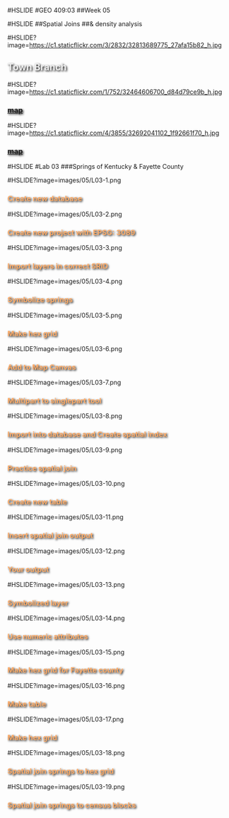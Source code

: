 #HSLIDE
#GEO 409:03
##Week 05

#HSLIDE
##Spatial Joins
##& density analysis

#HSLIDE?image=https://c1.staticflickr.com/3/2832/32813689775_27afa15b82_h.jpg
<h2 style="color:#eee;text-shadow: 2px 2px 4px #000;">Town Branch</h2>


#HSLIDE?image=https://c1.staticflickr.com/1/752/32464606700_d84d79ce9b_h.jpg
<h3 style="color:#eee;text-shadow: 2px 2px 4px #000;"><a href="https://www.flickr.com/photos/28640579@N02/32464606700/in/photostream/" target="_blank">map</a></h3>

#HSLIDE?image=https://c1.staticflickr.com/4/3855/32692041102_1f92661f70_h.jpg
<h3 style="color:#eee;text-shadow: 2px 2px 4px #000;"><a href="https://www.flickr.com/photos/28640579@N02/32692041102/in/photostream/" target="_blank">map</a></h3>

#HSLIDE
#Lab 03
###Springs of Kentucky & Fayette County


#HSLIDE?image=images/05/L03-1.png
<h3 style="color:#ffac68;text-shadow: 2px 2px 4px #000;">Create new database</h3>

#HSLIDE?image=images/05/L03-2.png
<h3 style="color:#ffac68;text-shadow: 2px 2px 4px #000;">Create new project with EPSG: 3089</h3>

#HSLIDE?image=images/05/L03-3.png
<h3 style="color:#ffac68;text-shadow: 2px 2px 4px #000;">Import layers in correct SRID</h3>

#HSLIDE?image=images/05/L03-4.png
<h3 style="color:#ffac68;text-shadow: 2px 2px 4px #000;">Symbolize springs</h3>

#HSLIDE?image=images/05/L03-5.png
<h3 style="color:#ffac68;text-shadow: 2px 2px 4px #000;">Make hex grid</h3>

#HSLIDE?image=images/05/L03-6.png
<h3 style="color:#ffac68;text-shadow: 2px 2px 4px #000;">Add to Map Canvas</h3>


#HSLIDE?image=images/05/L03-7.png
<h3 style="color:#ffac68;text-shadow: 2px 2px 4px #000;">Multipart to singlepart tool</h3>

#HSLIDE?image=images/05/L03-8.png
<h3 style="color:#ffac68;text-shadow: 2px 2px 4px #000;">Import into database and Create spatial index</h3>

#HSLIDE?image=images/05/L03-9.png
<h3 style="color:#ffac68;text-shadow: 2px 2px 4px #000;">Practice spatial join</h3>

#HSLIDE?image=images/05/L03-10.png
<h3 style="color:#ffac68;text-shadow: 2px 2px 4px #000;">Create new table</h3>


#HSLIDE?image=images/05/L03-11.png
<h3 style="color:#ffac68;text-shadow: 2px 2px 4px #000;">Insert spatial join output</h3>

#HSLIDE?image=images/05/L03-12.png
<h3 style="color:#ffac68;text-shadow: 2px 2px 4px #000;">Your output</h3>

#HSLIDE?image=images/05/L03-13.png
<h3 style="color:#ffac68;text-shadow: 2px 2px 4px #000;">Symbolized layer</h3>

#HSLIDE?image=images/05/L03-14.png
<h3 style="color:#ffac68;text-shadow: 2px 2px 4px #000;">Use numeric attributes</h3>

#HSLIDE?image=images/05/L03-15.png
<h3 style="color:#ffac68;text-shadow: 2px 2px 4px #000;">Make hex grid for Fayette county</h3>

#HSLIDE?image=images/05/L03-16.png
<h3 style="color:#ffac68;text-shadow: 2px 2px 4px #000;">Make table</h3>


#HSLIDE?image=images/05/L03-17.png
<h3 style="color:#ffac68;text-shadow: 2px 2px 4px #000;">Make hex grid</h3>



#HSLIDE?image=images/05/L03-18.png
<h3 style="color:#ffac68;text-shadow: 2px 2px 4px #000;">Spatial join springs to hex grid</h3>



#HSLIDE?image=images/05/L03-19.png
<h3 style="color:#ffac68;text-shadow: 2px 2px 4px #000;">Spatial join springs to census blocks</h3>

